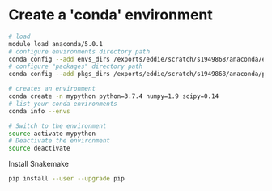 # Create a 'conda' environment
```bash
# load
module load anaconda/5.0.1
# configure environments directory path
conda config --add envs_dirs /exports/eddie/scratch/s1949868/anaconda/envs
# configure "packages" directory path
conda config --add pkgs_dirs /exports/eddie/scratch/s1949868/anaconda/pkgs

# creates an environment
conda create -n mypython python=3.7.4 numpy=1.9 scipy=0.14
# list your conda environments
conda info --envs

# Switch to the environment
source activate mypython
# Deactivate the environment
source deactivate
```
Install Snakemake
```bash
pip install --user --upgrade pip



```
<!--stackedit_data:
eyJoaXN0b3J5IjpbNTQ0OTk0ODU4LC0xMzY5NzI4MTE1LC03Nz
gxMzU3MzMsLTI0Nzc3MjkzNSwtMTA3MzIwODk3MywtMTg1NDI2
NjE0M119
-->